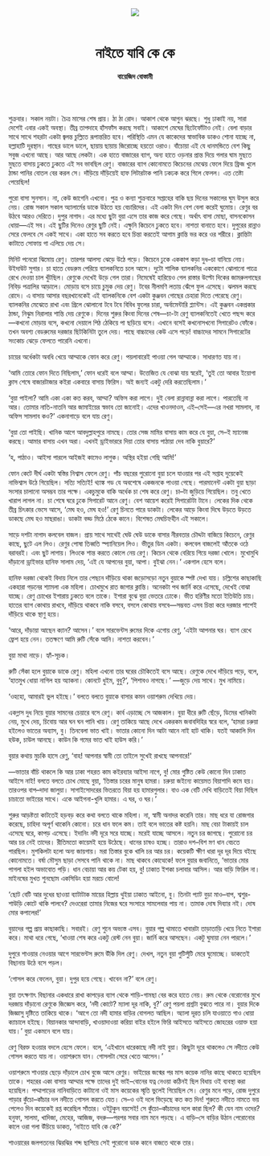 <div align=center>
<img src=https://images.prothomalo.com/prothomalo-bangla%2F2023-05%2F913d65dc-0bd6-4d8d-85cf-2d43fda275b6%2FUp_Thumn1.jpg?rect=0%2C114%2C1600%2C840&w=1200&ar=40%3A21&auto=format%2Ccompress&ogImage=true&mode=crop&overlay=&overlay_position=bottom&overlay_width_pct=1 />
<br><br>
<h1>নাইতে যাবি কে কে</h1> 
<h4>বায়েজিদ বোস্তামী</h4>
<br><br>
</div>

শুক্রবার। সকাল নয়টা। চৈত্র মাসের শেষ প্রায়। ঠা ঠা রোদ। আকাশ থেকে আগুন ঝরছে। শুধু ঢাকাই নয়, সারা দেশেই এবার একই অবস্থা। তীব্র তাপদাহে হাঁসফাঁস করছে সবাই। আকাশে মেঘের ছিটেফোঁটাও নেই। বেলা বাড়ার সাথে সাথে শহরটা একটা জ্বলন্ত চুল্লিতে রূপান্তরিত হবে। পরিস্থিতি এমন যে কাকেদের স্বাভাবিক ডাকও শোনা যাচ্ছে না, হল্লাহাটি দূরস্থান। গাছের ডালে ডালে, ছায়ায় ছায়ায় জিরোচ্ছে হয়তো ওরাও। বাঁচোয়া এই যে ধানমন্ডিতে বেশ কিছু সবুজ এখনো আছে। আর আছে লেকটা। এক হাতে বাজারের ব্যাগ, অন্য হাতে ওড়নার প্রান্ত দিয়ে গলার ঘাম মুছতে মুছতে বাসায় ঢুকতে ঢুকতে এই সব ভাবছিল রেণু। বাজারের ব্যাগ কোনোমতে কিচেনের মেঝেয় ফেলে দিয়ে ফ্রিজ খুলে ঠান্ডা পানির বোতল বের করল সে। দাঁড়িয়ে দাঁড়িয়েই হাফ লিটারটাক পানি ঢকঢক করে গিলে ফেলল। এত তেষ্টা পেয়েছিল!

পুরো বাসা সুনসান। না, কেউ জাগেনি এখনো। পুত্র ও কন্যা শুক্রবারে সপ্তাহের বাকি ছয় দিনের সকালের ঘুম উসুল করে নেয়। রোজ সকাল সকাল অ্যালার্মের ডাকে উঠতে হয় বেচারিদের। এই একটা দিন বেশ বেলা করেই ঘুমোয়। রেণুর বর উঠবে আরও দেরিতে। দুপুর নাগাদ। এর মধ্যে ছুটা বুয়া এসে তার কাজ করে গেছে। অর্থাৎ বাসা মোছা, বাসনকোসন ধোয়া—এই সব। এই ছুটির দিনেও রেণুর ছুটি নেই। এক্ষুনি কিচেনে ঢুকতে হবে। নাশতা বানাতে হবে। দুপুরের রান্নাও সেরে ফেলবে সে একই সাথে। একা হাতে সব করতে হবে চিন্তা করতেই আগাম ক্লান্তি ভর করে ওর শরীরে। ক্লান্তিটা কাটাতে সোফায় গা এলিয়ে দেয় সে।

মিনিট পনেরো ঝিমোয় রেণু। তারপর আলস্য ঝেড়ে উঠে পড়ে। কিচেনে ঢুকে এককাপ কড়া দুধ–চা বানিয়ে নেয়। উইদাউট সুগার। চা হাতে বেডরুম পেরিয়ে ব্যালকনিতে চলে আসে। দুটো শালিক ব্যালকনির এককোণে ঝোলানো পাত্রে রেখে দেওয়া চাল খুঁটছিল। রেণুকে দেখেই উড়ে গেল তারা। নিমেষেই হারিয়েও গেল রাস্তার উল্টো দিকের জামরুলগাছের নিবিড় পত্রালির আড়ালে। মোড়ায় বসে চায়ে চুমুক দেয় রেণু। টবের নীলমণি লতায় ঝেঁপে ফুল এসেছে। ঝলমল করছে রোদে। এ বাসায় আসার বছরখানেকেই এই ব্যালকনিকে বেশ একটা কুঞ্জবন গোছের চেহারা দিতে পেরেছে রেণু। ব্যালকনির মেঝেতে রাখা এবং গ্রিলে ঝোলানো টবে টবে বিবিধ ফুলের চারা, অর্নামেন্টারি প্ল্যান্টস। এই কুঞ্জবন একপ্রকার ঠান্ডা, নিঝুম নিরালার শান্তি দেয় রেণুকে। দিনের শুরুর কিংবা দিনের শেষ—চা-টা রেণু ব্যালকনিতেই খেতে পছন্দ করে—কখনো মোড়ায় বসে, কখনো দেয়ালে পিঠ ঠেকিয়ে পা ছড়িয়ে বসে। এখানে বসেই কখনোসখনো সিগারেটও ফোঁকে। তখন অবশ্য বেডরুমের দরজার ছিটকিনিটা তুলে দেয়। পাছে বাচ্চাদের কেউ এসে পড়ে! বাচ্চাদের সামনে সিগারেটের সংকোচ ঝেড়ে ফেলতে পারেনি এখনো।

চায়ের অর্ধেকটা অবধি খেয়ে আম্মাকে ফোন করে রেণু। পয়লাবারেই পাওয়া গেল আম্মাকে। সাধারণত যায় না।

‘আমি তোরে ফোন দিতে নিছিলাম,’ ফোন ধরেই বলে আম্মা। উত্তেজিত যে বোঝা যায় স্বরেই, ‘তুই তো আবার ইয়োগা ক্লাস শেষে বাজারটাজার কইরা একবারে বাসায় ফিরিস। অই জন্যই একটু দেরি করতেছিলাম।’

‘বুয়া পাইলা? আমি একা একা কত করব, আম্মা? অফিস করা লাগে। দুই বেলা রান্নাবান্না করা লাগে। পারতেছি না আর। তোমার নাতি-নাতনি আর জামাইয়ের স্বভাব তো জানোই। এদের খাওনদাওন, এই–সেই—এর নখরা সামলাব, না অফিস সামলাব কও?’ একনাগাড়ে বলে যায় রেণু।

‘বুয়া তো পাইছি। খানিক আগে আবদুল্লাহপুরে নামছে। তোর সেজ মামির বাসায় কাম করে যে বুয়া, সে–ই ম্যানেজ করছে। আমার বাসায় এখন অরা। এখনই ড্রাইভাররে দিয়া তোর বাসায় পাঠায়া দেব নাকি বুয়ারে?’

‘হ, পাঠাও। আইসা পারলে আইজই কামেও লাগুক। অস্থির হইয়া গেছি আমি!’

ফোন কেটে দীর্ঘ একটা স্বস্তির নিশ্বাস ফেলে রেণু। পাঁচ বছরের পুরোনো বুয়া চলে যাওয়ার পর এই সপ্তাহ দুয়েকেই নাভিশ্বাস উঠে গিয়েছিল। সত্যি সত্যিই! থ্যাঙ্ক গড যে অবশেষে একজনকে পাওয়া গেছে। পারমানেন্ট একটা বুয়া ছাড়া সংসার চালানো অসম্ভব তার পক্ষে। একচুমুকে বাকি অর্ধেক চা শেষ করে রেণু। চা–টা জুড়িয়ে গিয়েছিল। তবু খেতে খারাপ লাগল না। চা শেষে ঘরে ঢুকে সিগারেট আনে রেণু। বেশ আয়েশ করেই সিগারেটটা টানে। লেকের দিক থেকে তীব্র চিৎকার ভেসে আসে, ‘মেঘ হও, মেঘ হও!’ রেণু চিনতে পারে ডাকটা। লেকের আড়ে কিংবা দিঘে উড়তে উড়তে ডাকছে মেঘ হও মাছরাঙা। ডাকটা বড্ড মিঠে ঠেকে কানে। বিশেষত মেঘচিহ্নহীন এই সকালে।

সাড়ে দশটা নাগাদ কলবেল বাজল। প্রায় সাথে সাথেই ঘেউ ঘেউ ডাকে বাসার নীরবতার চৌদ্দটা বাজিয়ে কিচেনে, রেণুর কাছে, ছুটে এল লিও। রেণুর পোষা তিব্বতি স্প্যানিয়েল লিও। ভীতুর ডিম একটা। কলবেল বাজলেই আঁতকে ওঠে বরাবরই। এবং ছুট লাগায়। লিওকে শান্ত করতে কোলে নেয় রেণু। কিচেন থেকে বেরিয়ে গিয়ে দরজা খোলে। মুখোমুখি দাঁড়ানো ড্রাইভার হানিফ সালাম দেয়, ‘এই যে আপনের বুয়া, আপা। বুইঝা নেন।’ একগাল হেসে বলে।

হানিফ দরজা থেকেই বিদায় নিলে তার পেছনে দাঁড়িয়ে থাকা জড়োসড়ো নতুন বুয়াকে স্পষ্ট দেখা যায়। চল্লিশের কাছাকাছি একহারা গড়নের শ্যামলা এক মহিলা। চোখমুখে রাত জাগার ক্লান্তি। অনেকটা পথ জার্নি করে এসেছে, দেখেই বোঝা যাচ্ছে। রেণু চোখের ইশারায় ঢুকতে বলে তাকে। ইশারা বুঝে বুয়া ভেতরে ঢোকে। ভীত হরিণীর মতো ইতিউতি চায়। হাতের ব্যাগ কোথায় রাখবে, দাঁড়িয়ে থাকবে নাকি বসবে, বসলে কোথায় বসবে—সম্ভবত এসব চিন্তা করে দরজার পাশেই দাঁড়িয়ে থাকে স্থাণু হয়ে।

‘আরে, দাঁড়ায়া আছেন ক্যান? আসেন।’ বলে সারভেন্টস রুমের দিকে এগোয় রেণু, ‘এইটা আপনার ঘর। ব্যাগ রেখে ফ্রেশ হয়ে নেন। ততক্ষণে আমি রুটি সেঁকে আনি। নাশতা করবেন।’

বুয়া মাথা নাড়ে। হ্যাঁ-সূচক।

রুটি সেঁকা হলে বুয়াকে ডাকে রেণু। মহিলা এখনো তার ঘরের চৌকিতেই বসে আছে। রেণুকে দেখে দাঁড়িয়ে পড়ে, বলে, ‘হাতমুখ ধোয়া নাগিল হয় অ্যাকনা। কোনটে ধুইম, বুবু?’, ‘পিশাবও নাগছে।’ —জুড়ে দেয় সাথে। মুখ নামিয়ে।

‘ওহহো, আমারই ভুল হইছে।’ বলতে বলতে বুয়াকে বাসার কমন ওয়াশরুম দেখিয়ে দেয়।

একগ্লাস দুধ নিয়ে বুয়ার সামনের চেয়ারে বসে রেণু। কার্ব এড়াচ্ছে সে আজকাল। বুয়া ধীরে রুটি ছেঁড়ে, ডিমের খানিকটা নেয়, মুখে দেয়, চিবোয় আর ঘন ঘন পানি খায়। রেণু তাকিয়ে আছে দেখে একরকম জবাবদিহির স্বরে বলে, ‘হামরা চরুয়া হইলেও ভাতের অব্যাস, বু। তিনবেলা ভাত খাই। ভাতার কোনো দিন আটা আনে নাই হাট থাকি। যতই আকালি দিন হউক, চাউল আনছে। কাউন কি গমের ভাত খাই হাউস করি।’

বুয়ার কথায় মুচকি হাসে রেণু, ‘বাহ! আপনার স্বামী তো তাইলে সুখেই রাখছে আপনারে!’

—ভাতার বাঁচি থাকলে কি আর ঢাকা শহরত কাম কইরব্যার আইসা নাগে, বু! মোর গুষ্টিত কেউ কোনো দিন ঢাকাত আইসে নাই! বলতে বলতে চোখ মোছে বুয়া, ‘তিস্তার চরের মানুষ হামরা। চরুয়া জইন্যে কায়েমত বিয়াশাদি কমে হয়। তারওপর বাপ–দাদা জালুয়া। সাগাইসোদরের ভিতরতে বিয়া হয় হামারগুলার। বাও এক বেটি দেখি বাড়িতেই বিয়া দিছিল চাচাতো ভাইয়ের সাথে। একে আইগনা-খুলি হামার। এ ঘর, ও ঘর।’

শুরুর আড়ষ্টতা কাটতেই হড়বড় করে কথা বলতে থাকে মহিলা। না, স্বামী অনাদর করেনি তার। মাছ ধরে যা রোজগার করেছে, চাহিদা অপূর্ণ থাকেনি কোনো। চরে ধান ফলে কম। তাই বলে ভাতের কষ্ট হয়নি। মাছ বেচা টাকায়ই চাল এসেছে ঘরে, কাপড় এসেছে। ইদানিং নদী দূরে সরে যাচ্ছে। মরেই যাচ্ছে আসলে। নতুন চর জাগছে। পুরোনো চর আর চর নেই তাদের। রীতিমতো কায়েমই হয়ে উঠেছে। ধানের চাষও হচ্ছে। তারাও দশ–বিশ মণ ধান বেচতে পারছিল। মুশকিলটা হলো অন্য জায়গায়। মরা তিস্তার বুকে খালি চর আর চর। কয়েকটি ক্ষীণ ধারা দূর দূর দিয়ে বইছে কোনোমতে। বর্ষা মৌসুম ছাড়া সেসবে পানি থাকে না। মাছ থাকবে কোত্থেকে! ফলে বুয়ার জবানিতে, ‘ভাতার মোর পাগলা হইল অভাবোত পড়ি। ধান বেচায়া আর কয় টেকা হয়, বু! ঢাকাত ইশকা চলাবার আসিল। আর বাড়ি ফিরিল না। মাইনষের মুখত শুনছোম একসিডিং হয়া মরচে বোলে!

‘ছোট বেটি আর দুধের ছাওয়া ব্যাটাটাক মায়ের হিল্লায় থুইয়া ঢাকাত আইনো, বু। তিনটা প্যাট বুড়া মাও–বাপ, শ্বশুর-শাউড়ি কোটে থাকি পালবে? দেওরেরা তামার নিজের ঘরে সংসারে সামলেবার পায় না। তামাক দোষ দিব্যার নই। দোষ মোর কপালের!’

বুয়াদের গল্প প্রায় কাছাকাছি। সবারই। রেণু শুনে অভ্যস্ত এসব। বুয়ার গল্প থামাতে খাবারটা তাড়াতাড়ি খেয়ে নিতে ইশারা করে। মাথা ধরে গেছে, ‘খাওয়া শেষ করে একটু রেস্ট নেন বুয়া। জার্নি করে আসছেন। একটু ঘুমায়া নেন পারলে।’

দুপুরে শাওয়ার নেওয়ার আগে সারভেন্টস রুমে উঁকি দিল রেণু। দেখল, নতুন বুয়া গুটিসুঁটি মেরে ঘুমোচ্ছে। ডাকতেই বিছানায় উঠে বসে পড়ল।

‘গোসল করে ফেলেন, বুয়া। দুপুর হয়ে গেছে। খাবেন না?’ বলে রেণু।

বুয়া তৎক্ষণাৎ বিছানার একধারে রাখা কাপড়ের ব্যাগ থেকে শাড়ি-গামছা বের করে হাতে নেয়। রুম থেকে বেরোনোর মুখে দরজায় দাঁড়ানো রেণুকে জিজ্ঞেস করে, ‘নদী কোটে? ম্যালা দূর নাকি, বু?’ রেণু পয়লা প্রশ্নটা বুঝতে পারে না। বুয়ার দিকে জিজ্ঞাসু দৃষ্টিতে তাকিয়ে থাকে। ‘আগে তো নদী হামার বাড়ির বোগলত আছিল। অ্যালা দূরত চলি যাওয়াতে গাও ধোয়া ক্যাচালে হইছে। বিয়ানকার আন্দাবাড়ি, খাওয়াদাওয়া করিয়া বাইর হইলে ফিরি আইসতে আইসতে জোহরের ওয়াক্ত হয়া যায়।’ বুয়া একমনে বলে যায়।

রেণু বিরক্ত হওয়ার বদলে হেসে ফেলে। বলে, ‘এইখানে ধারেকাছে নদী নাই বুয়া। কিছুটা দূরে থাকলেও সে নদীতে কেউ গোসল করতে যায় না। ওয়াশরুমে যান। গোসলটা সেরে খেতে আসেন।’

ওয়াশরুমে শাওয়ার ছেড়ে দাঁড়ালে চোখ বুজে আসে রেণুর। ভাইয়ের জন্মের পর মাস কয়েক নানির কাছে থাকতে হয়েছিল তাকে। শহরের একা বাসায় আম্মার পক্ষে তাদের দুই ভাই–বোনের যত্ন নেওয়া কঠিনই ছিল বিধায় ওই ব্যবস্থা করা হয়েছিল। পদ্মাপাড়ের নানিবাড়িতে কাটানো ওই মাস কয়েকের স্মৃতি ভুলেই গিয়েছিল সে। রেণুর মনে পড়ে, রোজ দুপুরে পাড়ার কুঁচো–কাঁচার দল নদীতে গোসল করতে যেত। সে–ও ওই দলে ভিড়েছে কত কত দিন! শুরুতে নদীতে নামতে ভয় পেলেও দিন কয়েকেই রপ্ত করেছিল সাঁতার। ওইটুকুন বয়সেই! সে কুঁচো–কাঁচাদের দলে কারা ছিল? কী যেন নাম ওদের? হনুফা, সালমা, খাদিজা, মেহের, আজিজ, বদরু—পরপর সবার নাম মনে পড়ছে। এ বাড়ি–সে বাড়ির উঠান পেরোনোর কালে ওরা গলা উঁচিয়ে ডাকত, ‘নাইতে যাবি কে কে?’

শাওয়ারের জলপতনের ঝিরঝির শব্দ ছাপিয়ে সেই পুরোনো ডাক কানে বাজতে থাকে তার।

